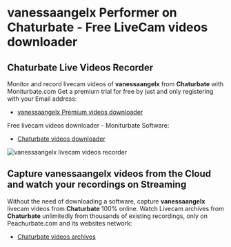 # vanessaangelx Performer on Chaturbate - Free LiveCam videos downloader

## Chaturbate Live Videos Recorder

Monitor and record livecam videos of **vanessaangelx** from **Chaturbate** with Moniturbate.com
Get a premium trial for free by just and only registering with your Email address:
* [vanessaangelx Premium videos downloader](https://moniturbate.com/request-demo-licence-key.html)

Free livecam videos downloader - Moniturbate Software:
* [Chaturbate videos downloader](https://moniturbate.com/moniturbate-download-software.html)

![vanessaangelx livecam videos recorder](https://peachurnet.com/templates/moniturbate-software.png)


## Capture vanessaangelx videos from the Cloud and watch your recordings on Streaming

Without the need of downloading a software, capture **vanessaangelx** livecam videos from **Chaturbate** 100% online.
Watch Livecam archives from **Chaturbate** unlimitedly from thousands of existing recordings, only on Peachurbate.com and its websites network:
* [Chaturbate videos archives](https://peachurnet.com/)